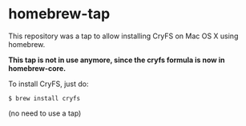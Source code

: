 # homebrew-tap
This repository was a tap to allow installing CryFS on Mac OS X using homebrew.

**This tap is not in use anymore, since the cryfs formula is now in homebrew-core.**

To install CryFS, just do:

    $ brew install cryfs
  
(no need to use a tap)
